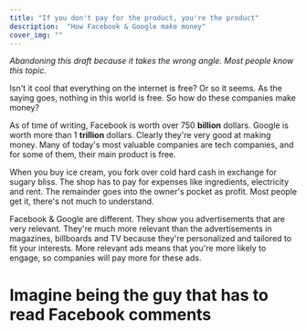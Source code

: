```yaml
---
title: "If you don't pay for the product, you're the product"
description:  "How Facebook & Google make money"
cover_img: ""
---
```


*Abandoning this draft because it takes the wrong angle. Most people know this topic.*

Isn't it cool that everything on the internet is free? Or so it seems. As the saying
goes, nothing in this world is free. So how do these companies make money?

As of time of writing, Facebook is worth over 750 **billion** dollars. Google is worth
more than 1 **trillion** dollars. Clearly they're very good at making money.
Many of today's most valuable companies are tech companies, and for some of 
them, their main product is free.

When you buy ice cream, you fork over cold hard cash in exchange for sugary bliss. The
shop has to pay for expenses like ingredients, electricity and rent. The remainder
goes into the owner's pocket as profit. Most people get it, there's not much to 
understand. 

Facebook & Google are different. They show you advertisements that are very relevant.
They're much more relevant than the advertisements in magazines, billboards and TV 
because they're personalized and tailored to fit your interests. More relevant ads
means that you're more likely to engage, so companies will pay more for these ads.


# Imagine being the guy that has to read Facebook comments





